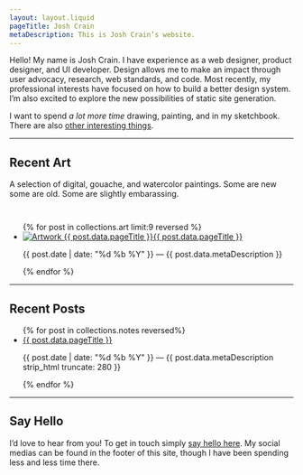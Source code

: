 ```yaml
---
layout: layout.liquid
pageTitle: Josh Crain
metaDescription: This is Josh Crain’s website.
---
```

<p class="text--larger"><span class="dropcap">H</span>ello! My name is Josh Crain. I have experience as a web designer, product designer, and UI developer. Design allows me to make an impact through user advocacy, research, web standards, and code. Most recently, my professional interests have focused on how to build a better design system. I’m also excited to explore the new possibilities of static site generation.</p>
<p class="text--larger">I want to spend <em>a lot more time</em> drawing, painting, and in my sketchbook. There are also <a href="/notes/other-interesting-things/">other interesting things</a>.</p>

<hr>

## Recent Art
A selection of digital, gouache, and watercolor paintings. Some are new some are old. Some are slightly embarassing. 

<ul class="flex--articles flex--articles--3" style="padding-top:2em;">
{% for post in collections.art limit:9 reversed %}
<li>    
    <a href="{{ post.url }}" class="text--larger"><img src="{{post.data.metaImage}}" alt="Artwork {{ post.data.pageTitle }}">{{ post.data.pageTitle }}</a>
    <p><span class="text--secondary small-caps">{{ post.date | date: "%d %b %Y" }}</span> &mdash; {{ post.data.metaDescription }}</p>
</li>
{% endfor %} 
</ul>

<hr>

## Recent Posts
<ul class="list--articles">
{% for post in collections.notes reversed%}
<li>    
    <a href="{{ post.url }}" class="text--larger">{{ post.data.pageTitle }}</a>
    <p><span class="text--secondary small-caps">{{ post.date | date: "%d %b %Y" }}</span> &mdash; {{ post.data.metaDescription strip_html truncate: 280 }}</p>
</li>
{% endfor %} 
</ul>

<hr>

## Say Hello
I’d love to hear from you! To get in touch simply [say hello here](/say-hello/). My social medias can be found in the footer of this site, though I have been spending less and less time there. 